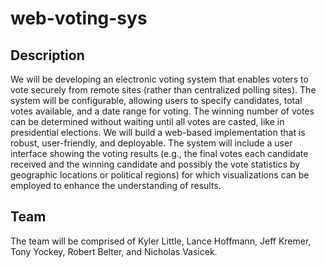 # web-voting-sys
## Description
We will be developing an electronic voting system that enables voters to vote securely from remote sites (rather than centralized polling sites). The system will be configurable, allowing users to specify candidates, total votes available, and a date range for voting. The winning number of votes can be determined without waiting until all votes are casted, like in presidential elections.
We will build a web-based implementation that is robust, user-friendly, and deployable. The system will include a user interface showing the voting results (e.g., the final votes each candidate received and the winning candidate and possibly the vote statistics by geographic locations or political regions) for which visualizations can be employed to enhance the understanding of results. 
## Team
The team will be comprised of Kyler Little, Lance Hoffmann, Jeff Kremer, Tony Yockey, Robert Belter, and Nicholas Vasicek.
